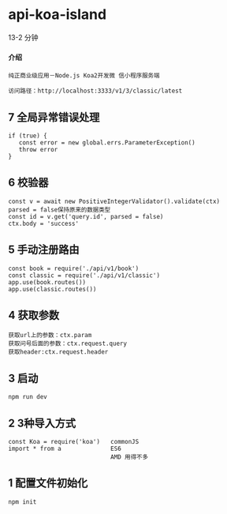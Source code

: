 # api-koa-island

13-2 分钟

#### 介绍
    纯正商业级应用－Node.js Koa2开发微 信小程序服务端
    
    访问路径：http://localhost:3333/v1/3/classic/latest

## 7 全局异常错误处理
    if (true) {
       const error = new global.errs.ParameterException()
       throw error
    }

## 6 校验器
    const v = await new PositiveIntegerValidator().validate(ctx)
    parsed = false保持原来的数据类型
    const id = v.get('query.id', parsed = false)
    ctx.body = 'success'
    
## 5 手动注册路由
    const book = require('./api/v1/book')
    const classic = require('./api/v1/classic')
    app.use(book.routes())
    app.use(classic.routes())

## 4 获取参数
    获取url上的参数：ctx.param
    获取问号后面的参数：ctx.request.query
    获取header:ctx.request.header

## 3 启动
    npm run dev

## 2 3种导入方式
    const Koa = require('koa')   commonJS
    import * from a              ES6
                                 AMD 用得不多

## 1 配置文件初始化
    npm init